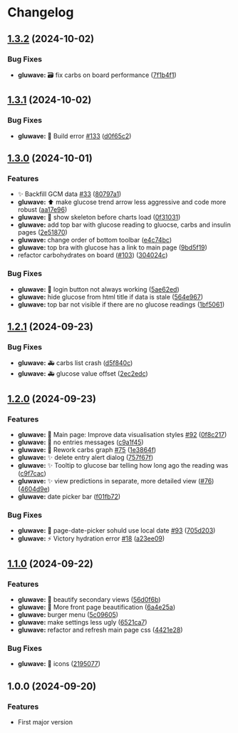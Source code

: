 # Changelog

## [1.3.2](https://github.com/Kalhama/Gluwave/compare/gluwave-v1.3.1...gluwave-v1.3.2) (2024-10-02)


### Bug Fixes

* **gluwave:** :card_file_box: fix carbs on board performance ([7f1b4f1](https://github.com/Kalhama/Gluwave/commit/7f1b4f1b12c040625d93599b0b0c088adc2b46a7))

## [1.3.1](https://github.com/Kalhama/Gluwave/compare/gluwave-v1.3.0...gluwave-v1.3.1) (2024-10-02)


### Bug Fixes

* **gluwave:** :green_heart: Build error [#133](https://github.com/Kalhama/Gluwave/issues/133) ([d0f65c2](https://github.com/Kalhama/Gluwave/commit/d0f65c2ef1680d1b5dc8e807e7d23ec96f433a61))

## [1.3.0](https://github.com/Kalhama/Gluwave/compare/gluwave-v1.2.1...gluwave-v1.3.0) (2024-10-01)


### Features

* :sparkles: Backfill GCM data [#33](https://github.com/Kalhama/Gluwave/issues/33) ([80797a1](https://github.com/Kalhama/Gluwave/commit/80797a1c6dc484655c49544292066fcd67a95a27))
* **gluwave:** :arrow_up: make glucose trend arrow less aggressive and code more robust ([aa17e96](https://github.com/Kalhama/Gluwave/commit/aa17e9608cd867ef1982155af8b2d967baa449be))
* **gluwave:** :art: show skeleton before charts load ([0f31031](https://github.com/Kalhama/Gluwave/commit/0f31031adf28d974354341f2b19cbaab3692d400))
* **gluwave:** add top bar with glucose reading to gluocse, carbs and insulin pages ([2e51870](https://github.com/Kalhama/Gluwave/commit/2e51870f2c2ce1d3f40b70423072c83c060b342d))
* **gluwave:** change order of bottom toolbar ([e4c74bc](https://github.com/Kalhama/Gluwave/commit/e4c74bcba2a90bffda9696e53df515fbc37a778e))
* **gluwave:** top bra with glucose has a link to main page ([9bd5f19](https://github.com/Kalhama/Gluwave/commit/9bd5f1932125b917d93544d766e2beb3597a5aaf))
* refactor carbohydrates on board ([#103](https://github.com/Kalhama/Gluwave/issues/103)) ([304024c](https://github.com/Kalhama/Gluwave/commit/304024c4f21367eb60390da445488c04116f467c))


### Bug Fixes

* **gluwave:** :bug: login button not always working ([5ae62ed](https://github.com/Kalhama/Gluwave/commit/5ae62ed1d61d0ef63731b001448a3dcaa1eaa104))
* **gluwave:** hide glucose from html title if data is stale ([564e967](https://github.com/Kalhama/Gluwave/commit/564e967e0873ee9ac73f8f999889486078a798f9))
* **gluwave:** top bar not visible if there are no glucose readings ([1bf5061](https://github.com/Kalhama/Gluwave/commit/1bf50611a206e4d4026c95b64874ae9d5a012f0c))

## [1.2.1](https://github.com/Kalhama/Gluwave/compare/gluwave-v1.2.0...gluwave-v1.2.1) (2024-09-23)


### Bug Fixes

* **gluwave:** :ambulance: carbs list crash ([d5f840c](https://github.com/Kalhama/Gluwave/commit/d5f840c6089ef4e9b2e50381a0cac0007e7e4f36))
* **gluwave:** :ambulance: glucose value offset ([2ec2edc](https://github.com/Kalhama/Gluwave/commit/2ec2edcc9b67dc7e00ed6c8cdd2bc351de59e927))

## [1.2.0](https://github.com/Kalhama/Gluwave/compare/gluwave-v1.1.0...gluwave-v1.2.0) (2024-09-23)


### Features

* **gluwave:** :lipstick: Main page: Improve data visualisation styles [#92](https://github.com/Kalhama/Gluwave/issues/92) ([0f8c217](https://github.com/Kalhama/Gluwave/commit/0f8c217b2ae406a52c179e9dc92d4850997020da))
* **gluwave:** :lipstick: no entries messages ([c9a1f45](https://github.com/Kalhama/Gluwave/commit/c9a1f45af5fc77bab84225d0e5501d785598eacc))
* **gluwave:** :lipstick: Rework carbs graph [#75](https://github.com/Kalhama/Gluwave/issues/75) ([1e3864f](https://github.com/Kalhama/Gluwave/commit/1e3864f38362756539e7148efee723a5d24ff311))
* **gluwave:** :sparkles: delete entry alert dialog ([757f67f](https://github.com/Kalhama/Gluwave/commit/757f67fb0c2b865234f4426bbdd589ff0f18b735))
* **gluwave:** :sparkles: Tooltip to glucose bar telling how long ago the reading was ([c9f7cac](https://github.com/Kalhama/Gluwave/commit/c9f7cacab4788f7ae9f2065ac800c947dbaba66b))
* **gluwave:** :sparkles: view predictions in separate, more detailed view ([#76](https://github.com/Kalhama/Gluwave/issues/76)) ([4604d9e](https://github.com/Kalhama/Gluwave/commit/4604d9eb6a2bfdfa58ef3ec9b3673b3f51c64d6f))
* **gluwave:** date picker bar ([f01fb72](https://github.com/Kalhama/Gluwave/commit/f01fb724d0eacdac391f4b9123020febbcc3fb91))


### Bug Fixes

* **gluwave:** :bug: page-date-picker sohuld use local date [#93](https://github.com/Kalhama/Gluwave/issues/93) ([705d203](https://github.com/Kalhama/Gluwave/commit/705d203f65ad6c3e74482b2c2cac6a7680d5735f))
* **gluwave:** :zap: Victory hydration error [#18](https://github.com/Kalhama/Gluwave/issues/18) ([a23ee09](https://github.com/Kalhama/Gluwave/commit/a23ee09ddd5545aa3114cb3cfa5f95be335437b2))

## [1.1.0](https://github.com/Kalhama/Gluwave/compare/gluwave-v1.0.0...gluwave-v1.1.0) (2024-09-22)


### Features

* **gluwave:** :lipstick: beautify secondary views ([56d0f6b](https://github.com/Kalhama/Gluwave/commit/56d0f6b0449b16672d4ae551ea839dedcf019b12))
* **gluwave:** :lipstick: More front page beautification ([6a4e25a](https://github.com/Kalhama/Gluwave/commit/6a4e25a6947e8cbcd6e898a266e540634d729116))
* **gluwave:** burger menu ([5c09605](https://github.com/Kalhama/Gluwave/commit/5c0960513e3b853d3f752a0803e834e3a8eb04e2))
* **gluwave:** make settings less ugly ([6521ca7](https://github.com/Kalhama/Gluwave/commit/6521ca7d71b7b6733352392e8eb1d1b8d59aa628))
* **gluwave:** refactor and refresh main page css ([4421e28](https://github.com/Kalhama/Gluwave/commit/4421e28879d19ffecc6bf3c69211bac49950c588))


### Bug Fixes

* **gluwave:** :lipstick: icons ([2195077](https://github.com/Kalhama/Gluwave/commit/219507725bd18d84efbb5160c881715e4f6aee49))

## 1.0.0 (2024-09-20)

### Features

- First major version
